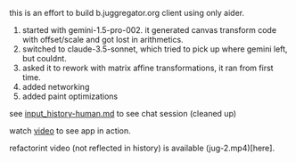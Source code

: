 
this is an effort to build b.juggregator.org client using only aider.

1. started with gemini-1.5-pro-002. it generated canvas transform code with offset/scale and got lost in arithmetics.
2. switched to claude-3.5-sonnet, which tried to pick up where gemini left, but couldnt.
3. asked it to rework with matrix affine transformations, it ran from first time.
4. added networking
5. added paint optimizations

see [input_history-human.md](input_history-human.md) to see chat session (cleaned up)

watch [video](jug-video.mp4) to see app in action.

refactorint video (not reflected in history) is available (jug-2.mp4)[here].
